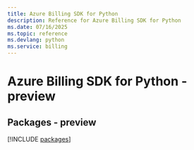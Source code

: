 ```yaml
---
title: Azure Billing SDK for Python
description: Reference for Azure Billing SDK for Python
ms.date: 07/16/2025
ms.topic: reference
ms.devlang: python
ms.service: billing
---
```

# Azure Billing SDK for Python - preview
## Packages - preview
[!INCLUDE [packages](billing-index.md)]